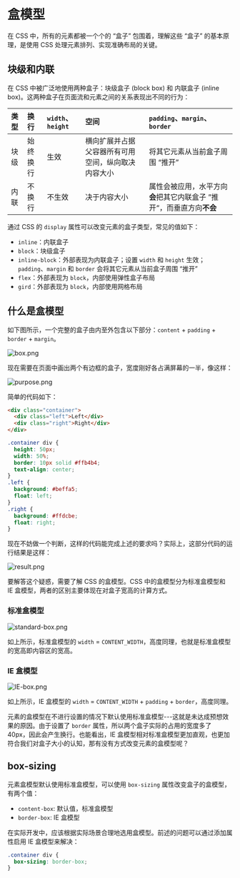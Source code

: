 # 盒模型

在 CSS 中，所有的元素都被一个个的 “盒子” 包围着，理解这些 “盒子” 的基本原理，是使用 CSS 处理元素排列、实现准确布局的关键。

## 块级和内联

在 CSS 中被广泛地使用两种盒子：块级盒子 (block box) 和 内联盒子 (inline box)。这两种盒子在页面流和元素之间的关系表现出不同的行为：

| 类型 | 换行     | `width`、`height` | 空间                                               | `padding`、`margin`、`border`                                         |
| :--- | :------- | :---------------- | :------------------------------------------------- | :-------------------------------------------------------------------- |
| 块级 | 始终换行 | 生效              | 横向扩展并占据父容器所有可用空间，纵向取决内容大小 | 将其它元素从当前盒子周围 “推开”                                       |
| 内联 | 不换行   | 不生效            | 决于内容大小                                       | 属性会被应用，水平方向**会**把其它内联盒子 ”推开“，而垂直方向**不会** |

通过 CSS 的 `display` 属性可以改变元素的盒子类型，常见的值如下：
- `inline`：内联盒子
- `block`：块级盒子
- `inline-block`：外部表现为内联盒子；设置 `width` 和 `height` 生效；`padding`、`margin` 和 `border` 会将其它元素从当前盒子周围 “推开”
- `flex`：外部表现为 `block`，内部使用弹性盒子布局
- `gird`：外部表现为 `block`，内部使用网格布局

## 什么是盒模型

如下图所示，一个完整的盒子由内至外包含以下部分：`content` + `padding` + `border` + `margin`。

![box.png](/盒模型/box.png)

现在需要在页面中画出两个有边框的盒子，宽度刚好各占满屏幕的一半，像这样：

![purpose.png](/盒模型/purpose.png)

简单的代码如下：

```HTML
<div class="container">
  <div class="left">Left</div>
  <div class="right">Right</div>
</div>
```

```CSS
.container div {
  height: 50px;
  width: 50%;
  border: 10px solid #ffb4b4;
  text-align: center;
}
.left {
  background: #beffa5;
  float: left;
}
.right {
  background: #ffdcbe;
  float: right;
}
```

现在不妨做一个判断，这样的代码能完成上述的要求吗？实际上，这部分代码的运行结果是这样：

![result.png](/盒模型/result.png)

要解答这个疑惑，需要了解 CSS 的盒模型。CSS 中的盒模型分为标准盒模型和 IE 盒模型，两者的区别主要体现在对盒子宽高的计算方式。

### 标准盒模型

![standard-box.png](/盒模型/standard-box.png)

如上所示，标准盒模型的 `width` = `CONTENT_WIDTH`，高度同理，也就是标准盒模型的宽高即内容区的宽高。

### IE 盒模型

![IE-box.png](/盒模型/IE-box.png)

如上所示，IE 盒模型的 `width` = `CONTENT_WIDTH` + `padding` + `border`，高度同理。

元素的盒模型在不进行设置的情况下默认使用标准盒模型---这就是未达成预想效果的原因。由于设置了 `border` 属性，所以两个盒子实际的占用的宽度多了 40px，因此会产生换行。也能看出，IE 盒模型相对标准盒模型更加直观，也更加符合我们对盒子大小的认知，那有没有方式改变元素的盒模型呢？

## box-sizing

元素盒模型默认使用标准盒模型，可以使用 `box-sizing` 属性改变盒子的盒模型，有两个值：
- `content-box`: 默认值，标准盒模型
- `border-box`: IE 盒模型

在实际开发中，应该根据实际场景合理地选用盒模型。前述的问题可以通过添加属性启用 IE 盒模型来解决：

```CSS
.container div {
  box-sizing: border-box;
}
```
